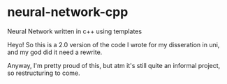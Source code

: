 # neural-network-cpp
 Neural Network written in c++ using templates

Heyo! So this is a 2.0 version of the code I wrote for my disseration in uni, and my god did it need a rewrite.

Anyway, I'm pretty proud of this, but atm it's still quite an informal project, so restructuring to come.
